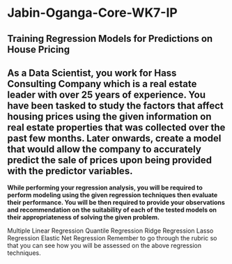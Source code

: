 # Jabin-Oganga-Core-WK7-IP

## Training Regression Models for Predictions on House Pricing 

## **As a Data Scientist, you work for Hass Consulting Company which is a real estate leader with over 25 years of experience. You have been tasked to study the factors that affect housing prices using the given information on real estate properties that was collected over the past few months. Later onwards, create a model that would allow the company to accurately predict the sale of prices upon being provided with the predictor variables.**

**While performing your regression analysis, you will be required to perform modeling using the given regression techniques then evaluate their performance. You will be then required to provide your observations and recommendation on the suitability of each of the tested models on their appropriateness of solving the given problem.**

Multiple Linear Regression
Quantile Regression
Ridge Regression
Lasso Regression
Elastic Net Regression
Remember to go through the rubric so that you can see how you will be assessed on the above regression techniques. 

